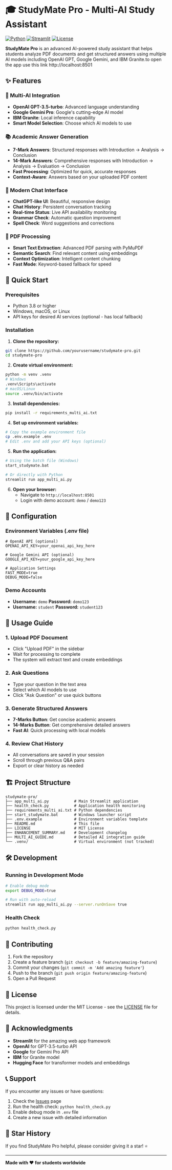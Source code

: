 # 🎓 StudyMate Pro - Multi-AI Study Assistant

[![Python](https://img.shields.io/badge/Python-3.8+-blue.svg)](https://python.org)
[![Streamlit](https://img.shields.io/badge/Streamlit-1.28+-red.svg)](https://streamlit.io)
[![License](https://img.shields.io/badge/License-MIT-green.svg)](LICENSE)

**StudyMate Pro** is an advanced AI-powered study assistant that helps students analyze PDF documents and get structured answers using multiple AI models including OpenAI GPT, Google Gemini, and IBM Granite.to open the app use this  link   http://localhost:8501

## ✨ Features

### 🤖 Multi-AI Integration
- **OpenAI GPT-3.5-turbo**: Advanced language understanding
- **Google Gemini Pro**: Google's cutting-edge AI model  
- **IBM Granite**: Local inference capability
- **Smart Model Selection**: Choose which AI models to use

### 📚 Academic Answer Generation
- **7-Mark Answers**: Structured responses with Introduction → Analysis → Conclusion
- **14-Mark Answers**: Comprehensive responses with Introduction → Analysis → Evaluation → Conclusion
- **Fast Processing**: Optimized for quick, accurate responses
- **Context-Aware**: Answers based on your uploaded PDF content

### 💬 Modern Chat Interface
- **ChatGPT-like UI**: Beautiful, responsive design
- **Chat History**: Persistent conversation tracking
- **Real-time Status**: Live API availability monitoring
- **Grammar Check**: Automatic question improvement
- **Spell Check**: Word suggestions and corrections

### 📄 PDF Processing
- **Smart Text Extraction**: Advanced PDF parsing with PyMuPDF
- **Semantic Search**: Find relevant content using embeddings
- **Context Optimization**: Intelligent content chunking
- **Fast Mode**: Keyword-based fallback for speed

## 🚀 Quick Start

### Prerequisites
- Python 3.8 or higher
- Windows, macOS, or Linux
- API keys for desired AI services (optional - has local fallback)

### Installation

1. **Clone the repository:**
```bash
git clone https://github.com/yourusername/studymate-pro.git
cd studymate-pro
```

2. **Create virtual environment:**
```bash
python -m venv .venv
# Windows
.venv\Scripts\activate
# macOS/Linux
source .venv/bin/activate
```

3. **Install dependencies:**
```bash
pip install -r requirements_multi_ai.txt
```

4. **Set up environment variables:**
```bash
# Copy the example environment file
cp .env.example .env
# Edit .env and add your API keys (optional)
```

5. **Run the application:**
```bash
# Using the batch file (Windows)
start_studymate.bat

# Or directly with Python
streamlit run app_multi_ai.py
```

6. **Open your browser:**
   - Navigate to `http://localhost:8501`
   - Login with demo account: `demo` / `demo123`

## 🔧 Configuration

### Environment Variables (.env file)

```env
# OpenAI API (optional)
OPENAI_API_KEY=your_openai_api_key_here

# Google Gemini API (optional)
GOOGLE_API_KEY=your_google_api_key_here

# Application Settings
FAST_MODE=true
DEBUG_MODE=false
```

### Demo Accounts
- **Username:** `demo` **Password:** `demo123`
- **Username:** `student` **Password:** `student123`

## 📖 Usage Guide

### 1. Upload PDF Document
- Click "Upload PDF" in the sidebar
- Wait for processing to complete
- The system will extract text and create embeddings

### 2. Ask Questions
- Type your question in the text area
- Select which AI models to use
- Click "Ask Question" or use quick buttons

### 3. Generate Structured Answers
- **7-Marks Button**: Get concise academic answers
- **14-Marks Button**: Get comprehensive detailed answers
- **Fast AI**: Quick processing with local models

### 4. Review Chat History
- All conversations are saved in your session
- Scroll through previous Q&A pairs
- Export or clear history as needed

## 🏗️ Project Structure

```
studymate-pro/
├── app_multi_ai.py           # Main Streamlit application
├── health_check.py           # Application health monitoring
├── requirements_multi_ai.txt # Python dependencies
├── start_studymate.bat       # Windows launcher script
├── .env.example              # Environment variables template
├── README.md                 # This file
├── LICENSE                   # MIT License
├── ENHANCEMENT_SUMMARY.md    # Development changelog
├── MULTI_AI_GUIDE.md         # Detailed AI integration guide
└── .venv/                    # Virtual environment (not tracked)
```

## 🛠️ Development

### Running in Development Mode
```bash
# Enable debug mode
export DEBUG_MODE=true

# Run with auto-reload
streamlit run app_multi_ai.py --server.runOnSave true
```

### Health Check
```bash
python health_check.py
```

## 🤝 Contributing

1. Fork the repository
2. Create a feature branch (`git checkout -b feature/amazing-feature`)
3. Commit your changes (`git commit -m 'Add amazing feature'`)
4. Push to the branch (`git push origin feature/amazing-feature`)
5. Open a Pull Request

## 📝 License

This project is licensed under the MIT License - see the [LICENSE](LICENSE) file for details.

## 🙏 Acknowledgments

- **Streamlit** for the amazing web app framework
- **OpenAI** for GPT-3.5-turbo API
- **Google** for Gemini Pro API
- **IBM** for Granite model
- **Hugging Face** for transformer models and embeddings

## 📞 Support

If you encounter any issues or have questions:

1. Check the [Issues](https://github.com/yourusername/studymate-pro/issues) page
2. Run the health check: `python health_check.py`
3. Enable debug mode in `.env` file
4. Create a new issue with detailed information

## 🌟 Star History

If you find StudyMate Pro helpful, please consider giving it a star! ⭐

---

**Made with ❤️ for students worldwide**
